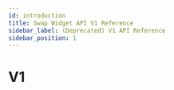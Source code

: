 ```yaml
---
id: introduction
title: Swap Widget API V1 Reference
sidebar_label: (Deprecated) V1 API Reference
sidebar_position: 1
---
```


# V1